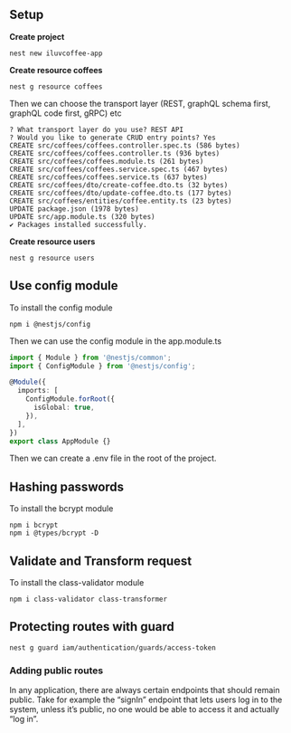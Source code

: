 ## Setup

**Create project**
```shell
nest new iluvcoffee-app
```

**Create resource coffees**
```shell
nest g resource coffees
```
Then we can choose the transport layer (REST, graphQL schema first, graphQL code first, gRPC) etc
```
? What transport layer do you use? REST API
? Would you like to generate CRUD entry points? Yes
CREATE src/coffees/coffees.controller.spec.ts (586 bytes)
CREATE src/coffees/coffees.controller.ts (936 bytes)
CREATE src/coffees/coffees.module.ts (261 bytes)
CREATE src/coffees/coffees.service.spec.ts (467 bytes)
CREATE src/coffees/coffees.service.ts (637 bytes)
CREATE src/coffees/dto/create-coffee.dto.ts (32 bytes)
CREATE src/coffees/dto/update-coffee.dto.ts (177 bytes)
CREATE src/coffees/entities/coffee.entity.ts (23 bytes)
UPDATE package.json (1978 bytes)
UPDATE src/app.module.ts (320 bytes)
✔ Packages installed successfully.
```
**Create resource users**
```shell
nest g resource users
```

## Use config module
To install the config module
```shell
npm i @nestjs/config
```
Then we can use the config module in the app.module.ts
```typescript
import { Module } from '@nestjs/common';
import { ConfigModule } from '@nestjs/config';

@Module({
  imports: [
    ConfigModule.forRoot({
      isGlobal: true,
    }),
  ],
})
export class AppModule {}
```
Then we can create a .env file in the root of the project. 

## Hashing passwords
To install the bcrypt module
```shell
npm i bcrypt
npm i @types/bcrypt -D
```

## Validate and Transform request
To install the class-validator module
```shell
npm i class-validator class-transformer
```

## Protecting routes with guard

```shell
nest g guard iam/authentication/guards/access-token
```

### Adding public routes
In any application, there are always certain endpoints that should remain public. Take for example the “signIn” endpoint that lets users log in to the system, unless it’s public, no one would be able to access it and actually “log in”.


